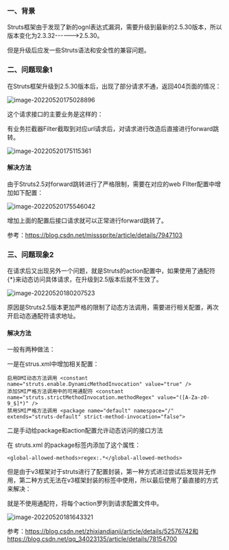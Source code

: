 ### 一、背景

Struts框架由于发现了新的ognl表达式漏洞，需要升级到最新的2.5.30版本，所以版本变化为2.3.32------>2.5.30。

但是升级后应发一些Struts语法和安全性的兼容问题。

### 二、问题现象1

在Struts框架升级到2.5.30版本后，出现了部分请求不通，返回404页面的情况：

![image-20220520175028896](https://alex-img-1253982387.cos.ap-nanjing.myqcloud.com/Typora-wm/202205201752040.png)

这个请求接口的主要业务是这样的：

有业务拦截器Filter截取到对应url请求后，对请求进行改造后直接进行forward跳转。

![image-20220520175115361](https://alex-img-1253982387.cos.ap-nanjing.myqcloud.com/Typora-wm/202205201751618.png)

#### **解决方法**

由于Struts2.5对forward跳转进行了严格限制，需要在对应的web FIlter配置中增加如下配置：

![image-20220520175546042](https://alex-img-1253982387.cos.ap-nanjing.myqcloud.com/Typora-wm/202205201755145.png)

增加上面的配置后接口请求就可以正常进行forward跳转了。

参考：https://blog.csdn.net/misssprite/article/details/7947103

### 三、问题现象2

在请求后又出现另外一个问题，就是Struts的action配置中，如果使用了通配符{*}来动态访问具体请求，在升级到2.5版本后就不生效了。

![image-20220520180207523](https://alex-img-1253982387.cos.ap-nanjing.myqcloud.com/Typora-wm/202205201802604.png)

原因是Struts2.5版本更加严格的限制了动态方法调用，需要进行相关配置，再次开启动态通配符请求地址。

#### **解决方法**

一般有两种做法：

一是在strus.xml中增加相关配置：

```
启用DMI动态方法调用 <constant name="struts.enable.DynamicMethodInvocation" value="true" />
添加SMI严格方法调用中的可用通配符 <constant name="struts.strictMethodInvocation.methodRegex" value="([A-Za-z0-9_$]*)" />
禁用SMI严格方法调用 <package name="default" namespace="/" extends="struts-default" strict-method-invocation="false">
```

二是手动给package和action配置允许动态访问的接口方法

在 struts.xml 的package标签内添加了这个属性：

```
<global-allowed-methods>regex:.*</global-allowed-methods>
```

但是由于v3框架对于struts进行了配置封装，第一种方式进过尝试后发现并无作用，第二种方式无法在v3框架封装的标签中使用，所以最后使用了最直接的方式来解决：

就是不使用通配符，将每个action罗列到请求配置文件中。

![image-20220520181643321](https://alex-img-1253982387.cos.ap-nanjing.myqcloud.com/Typora-wm/202205201816393.png)

参考：https://blog.csdn.net/zhixiandianji/article/details/52576742和https://blog.csdn.net/qq_34023135/article/details/78154700